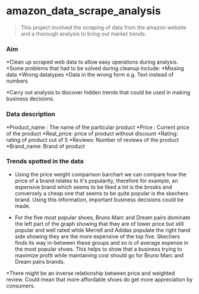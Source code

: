 # amazon_data_scrape_analysis

> This project involved the scraping of data from the amazon website and a thorough analysis to bring out market trends.

### Aim
*Clean up scraped web data to allow easy operations during analysis.
*Some problems that had to be solved during cleanup include:
*Missing data
*Wrong datatypes
*Data in the wrong form e.g. Text instead of numbers

*Carry out analysis to discover hidden trends that could be used in making business decisions.


### Data description
*Product_name : The name of the particular product
*Price : Current price of the product
*Real_price: price of product without discount
*Rating: rating of product out of 5
*Reviews: Number of reviews of the product
*Brand_name: Brand of product




### Trends spotted in the data
* Using the price weight comparison barchart we can compare how the price of a brand relates to it's popularity, therefore for example, an expensive brand which seems to be liked a lot is the brooks and conversely a cheap one that seems to be quite popular is the skechers brand. Using this information, important business decisions could be made.

* For the five most popular shoes, Bruno Marc and Dream pairs dominate the left part of the graph showing that they are of lower price but still popular and well rated while Merrell and Adidas populate the right hand side showing they are the more expensive of the top five. Skechers finds its way in-between these groups and so is of average expense in the most popular shoes. This helps to show that a business trying to maximize profit while maintaining cost should go for Bruno Marc and Dream pairs brands.

*There might be an inverse relationship between price and weighted review. Could mean that more affordable shoes do get more appreciation by consumers.
